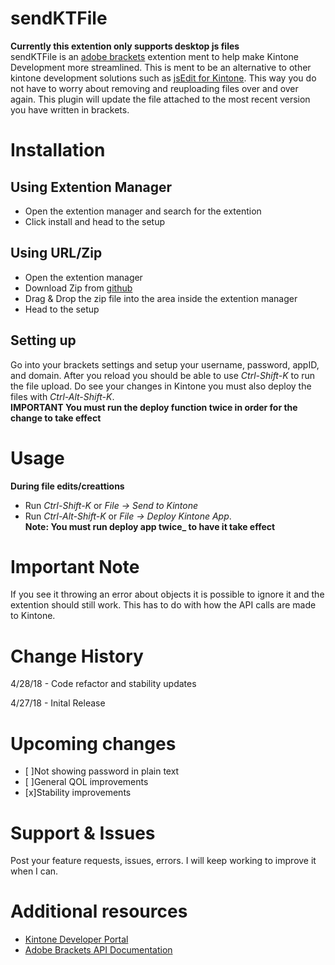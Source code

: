 # sendKTFile
**Currently this extention only supports desktop js files**\
sendKTFile is an [adobe brackets](http://brackets.io/) extention ment to help make Kintone Development more streamlined. This is ment to be an alternative to other kintone development solutions such as [jsEdit for Kintone](https://github.com/kintone/plugin-sdk/tree/master/examples/js-edit). This way you do not have to worry about removing and reuploading files over and over again. This plugin will update the file attached to the most recent version you have written in brackets.

# Installation

## Using Extention Manager
- Open the extention manager and search for the extention
- Click install and head to the setup

## Using URL/Zip
- Open the extention manager
- Download Zip from [github](https://github.com/ATTron/sendKTFile)
- Drag & Drop the zip file into the area inside the extention manager
- Head to the setup

## Setting up
Go into your brackets settings and setup your username, password, appID, and domain. After you reload you should be able to use *Ctrl-Shift-K* to run the file upload. Do see your changes in Kintone you must also deploy the files with *Ctrl-Alt-Shift-K*.\
**IMPORTANT You must run the deploy function twice in order for the change to take effect**

# Usage
**During file edits/creattions**
- Run *Ctrl-Shift-K* or *File -> Send to Kintone*
- Run *Ctrl-Alt-Shift-K* or *File -> Deploy Kintone App*.\
**Note: You must run deploy app **__twice___** to have it take effect**

# Important Note
If you see it throwing an error about objects it is possible to ignore it and the extention should still work. This has to do with how the API calls are made to Kintone.

# Change History
4/28/18 - Code refactor and stability updates

4/27/18 - Inital Release

# Upcoming changes
- [ ]Not showing password in plain text
- [ ]General QOL improvements
- [x]Stability improvements

# Support & Issues
Post your feature requests, issues, errors. I will keep working to improve it when I can.

# Additional resources
- [Kintone Developer Portal](https://developer.kintone.io)
- [Adobe Brackets API Documentation](http://brackets.io/docs/current/)
